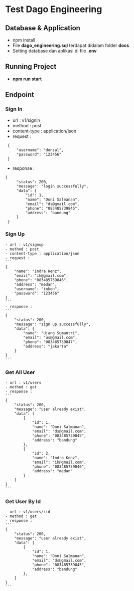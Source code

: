 # Test Dago Engineering

## Database & Application
- npm install
- File **dago_engineering.sql** terdapat didalam folder **docs**
- Setting database dan aplikasi di file **.env**

## Running Project
- **npm run start**

## Endpoint
### Sign In
   - url : v1/signin
   - method : post
   - content-type : application/json
   - request : 
   ```
    {
	    "username": "donsal",
	    "password": "123456"
    }
   ```
   - response :
   ```
   {
	    "status": 200,
	    "message": "login successfully",
	    "data": {
		    "id": 1,
		    "name": "Doni Salmanan",
		    "email": "ds@gmail.com",
		    "phone": "083485739845",
		    "address": "bandung"
	    }
    }
   ```

### Sign Up
    - url : v1/signup
    - method : post
    - content-type : application/json
    - request : 
    ```
    {
        "name": "Indra Kenz",
        "email": "ik@gmail.com",
        "phone": "083485739846",
        "address": "medan",
        "username": "inken",
        "password": "123456"
    }
    ```
    - response :
    ```
    {
	    "status": 200,
	    "message": "sign up successfully",
	    "data": {
		    "name": "Ujang Sumantri",
		    "email": "us@gmail.com",
		    "phone": "083485739847",
		    "address": "jakarta"
	    }
    }
    ```

### Get All User
    - url : v1/users
    - method : get
    - response : 
    ```
    {
	    "status": 200,
	    "message": "user already exist",
	    "data": [
		    {
                "id": 1,
                "name": "Doni Salmanan",
                "email": "ds@gmail.com",
                "phone": "083485739845",
                "address": "bandung"
		    },
		    {
			    "id": 2,
			    "name": "Indra Kenz",
			    "email": "ik@gmail.com",
			    "phone": "083485739846",
			    "address": "medan"
		    }
	    ]
    }
    ```

### Get User By Id
    - url : v1/users/:id
    - method : get
    - response : 
    ```
    {
	    "status": 200,
	    "message": "user already exist",
	    "data": [
		    {
                "id": 1,
                "name": "Doni Salmanan",
                "email": "ds@gmail.com",
                "phone": "083485739845",
                "address": "bandung"
		    },
	    ]
    }
    ```
